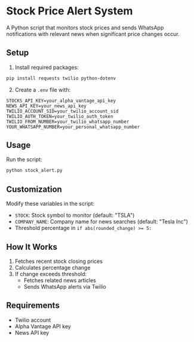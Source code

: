 # Stock Price Alert System

A Python script that monitors stock prices and sends WhatsApp notifications with relevant news when significant price changes occur.

## Setup

1. Install required packages:
```bash
pip install requests twilio python-dotenv
```

2. Create a `.env` file with:
```
STOCKS_API_KEY=your_alpha_vantage_api_key
NEWS_API_KEY=your_news_api_key
TWILIO_ACCOUNT_SID=your_twilio_account_sid
TWILIO_AUTH_TOKEN=your_twilio_auth_token
TWILIO_FROM_NUMBER=your_twilio_whatsapp_number
YOUR_WHATSAPP_NUMBER=your_personal_whatsapp_number
```

## Usage

Run the script:
```bash
python stock_alert.py
```

## Customization

Modify these variables in the script:
- `STOCK`: Stock symbol to monitor (default: "TSLA")
- `COMPANY_NAME`: Company name for news searches (default: "Tesla Inc")
- Threshold percentage in `if abs(rounded_change) >= 5:`

## How It Works

1. Fetches recent stock closing prices
2. Calculates percentage change
3. If change exceeds threshold:
   - Fetches related news articles
   - Sends WhatsApp alerts via Twilio

## Requirements

- Twilio account
- Alpha Vantage API key
- News API key